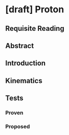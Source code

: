 # [draft] Proton

## Requisite Reading

## Abstract


## Introduction


## Kinematics


## Tests


### Proven


### Proposed